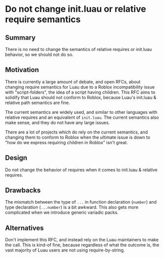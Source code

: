 # Do not change init.luau or relative require semantics

## Summary

There is no need to change the semantics of relative requires or init.luau behavior, so we should not do so.

## Motivation

There is currently a large amount of debate, and open RFCs, about changing require semantics for Luau due to a Roblox incompatibility issue with "script-folders", the idea of a script having children. This RFC aims to solidify that Luau should not conform to Roblox, because Luau's init.luau & relative path semantics are fine.

The current semantics are widely used, and similar to other languages with relative requires and an equivalent of `init.luau`. The current semantics also make sense, and they do not have any large issues.

There are a lot of projects which do rely on the current semantics, and changing them to conform to Roblox when the ultimate issue is down to "how do we express requiring children in Roblox" isn't great.

## Design

Do not change the behavior of requires when it comes to init.luau & relative requires.

## Drawbacks

The mismatch between the type of `...` in function declaration (`number`) and type declaration (`...number`) is a bit awkward. This also gets more complicated when we introduce generic variadic packs.

## Alternatives

Don't implement this RFC, and instead rely on the Luau maintainers to make the call. This is kind-of fine, because regardless of what the outcome is, the vast majority of Luau users are not using require-by-string.
